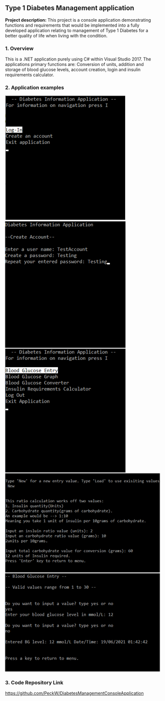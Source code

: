 ## Type 1 Diabetes Management application

**Project description:** This project is a console application demonstrating functions and requirements that would be implemented into a fully developed application relating to management of Type 1 Diabetes for a better quality of life when living with the condition.

### 1. Overview

This is a .NET application purely using C# within Visual Studio 2017. The applications primary functions are: Conversion of units, addition and storage of blood glucose levels, account creation, login and insulin requirements calculator.

### 2. Application examples

<img src="images/DMConsoleHomePage.png"/>
<img src="images/DMConsoleCreateAccount.png"/>
<img src="images/DMConsoleMenu.png"/>
<img src="images/DMConsoleExample1.png"/>
<img src="images/DMConsoleExample2.png"/>

### 3. Code Repository Link
https://github.com/PeckW/DiabetesManagementConsoleApplication

